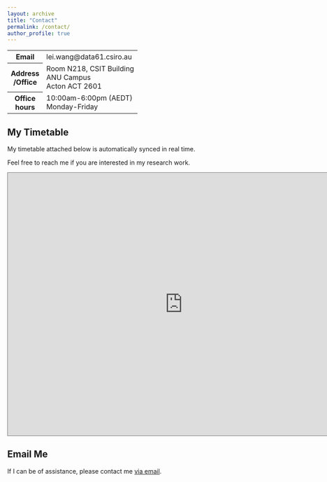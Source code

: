 ```yaml
---
layout: archive
title: "Contact"
permalink: /contact/
author_profile: true
---
```



<table style="width:100%">
  <tr>
    <th>Email</th>
    <td>lei.wang@data61.csiro.au</td>
  </tr>
  <tr>
    <th>Address <br> /Office</th>
    <td>Room N218, CSIT Building <br> ANU Campus <br> Acton ACT 2601</td>
  </tr>
  <tr>
    <th>Office <br> hours</th>
    <td>10:00am-6:00pm (AEDT) <br> Monday-Friday</td>
  </tr>
</table>

<h2>My Timetable</h2>

<!-- My working hours in the office are: 10:00am to 6:00pm (AEDT) from Monday to Friday.  -->

My timetable attached below is automatically synced in real time.

Feel free to reach me if you are interested in my research work.

<iframe src="https://calendar.google.com/calendar/embed?height=600&wkst=1&bgcolor=%23ffffff&ctz=Australia%2FSydney&showTitle=0&showNav=0&mode=WEEK&showPrint=0&showTabs=0&showCalendars=0&showTz=1&src=bGVpLndAYW51LmVkdS5hdQ&src=ZW4uYXVzdHJhbGlhbiNob2xpZGF5QGdyb3VwLnYuY2FsZW5kYXIuZ29vZ2xlLmNvbQ&color=%23039BE5&color=%230B8043" style="border:solid 1px #777" width="800" height="600" frameborder="0" scrolling="no"></iframe>

<!-- <p>&nbsp;</p> -->

<h2>Email Me</h2>


If I can be of assistance, please contact me [via email](mailto:lei.wang@data61.csiro.au).

